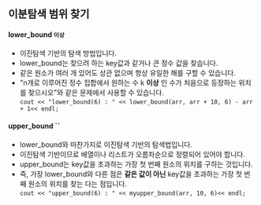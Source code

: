 ## 이분탐색 범위 찾기

#### lower_bound `이상`
- 이진탐색 기반의 탐색 방법입니다.  
- lower_bound는 찾으려 하는 key값과 같거나 큰 정수 값을 찾습니다.  
- 같은 원소가 여러 개 있어도 상관 없으며 항상 유일한 해를 구할 수 있습니다.
- "n개로 이루어진 정수 집합에서 원하는 수 k **이상** 인 수가 처음으로 등장하는 위치를 찾으시오"와 같은 문제에서 사용할 수 있습니다.  
```cout << "lower_bound(6) : " << lower_bound(arr, arr + 10, 6) - arr + 1<< endl;```   

#### upper_bound ``
- lower_bound와 마찬가지로 이진탐색 기반의 탐색법입니다.  
- 이진탐색 기반이므로 배열이나 리스트가 오름차순으로 정렬되어 있어야 합니다.  
- upper_bound는 key값을 초과하는 가장 첫 번째 원소의 위치를 구하는 것입니다.
- 즉, 가장 lower_bound와 다른 점은 **같은 값이 아닌** key값을 초과하는 가장 첫 번째 원소의 위치를 찾는 다는 점입니다.   
```cout << "upper_bound(6) : " << myupper_bound(arr, 10, 6)<< endl;```
